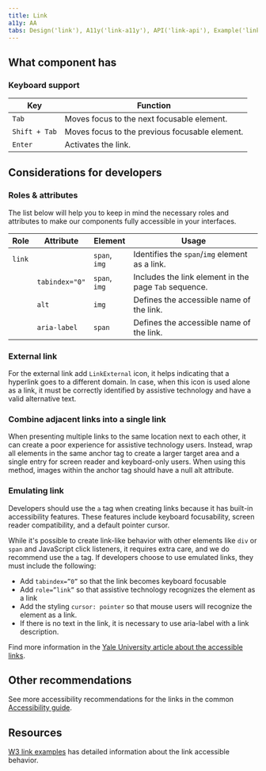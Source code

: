 ```yaml
---
title: Link
a11y: AA
tabs: Design('link'), A11y('link-a11y'), API('link-api'), Example('link-code'), Changelog('link-changelog')
---
```


## What component has

### Keyboard support

| Key           | Function                                       |
| ------------- | ---------------------------------------------- |
| `Tab`         | Moves focus to the next focusable element.     |
| `Shift + Tab` | Moves focus to the previous focusable element. |
| `Enter`       | Activates the link.                            |

## Considerations for developers

### Roles & attributes

The list below will help you to keep in mind the necessary roles and attributes to make our components fully accessible in your interfaces.

| Role   | Attribute      | Element       | Usage                                                 |
| ------ | -------------- | ------------- | ----------------------------------------------------- |
| `link` |                | `span`, `img` | Identifies the `span`/`img` element as a link.        |
|        | `tabindex="0"` | `span`, `img` | Includes the link element in the page `Tab` sequence. |
|        | `alt`          | `img`         | Defines the accessible name of the link.              |
|        | `aria-label`   | `span`        | Defines the accessible name of the link.              |

### External link

For the external link add `LinkExternal` icon, it helps indicating that a hyperlink goes to a different domain. In case, when this icon is used alone as a link, it must be correctly identified by assistive technology and have a valid alternative text.

### Combine adjacent links into a single link

When presenting multiple links to the same location next to each other, it can create a poor experience for assistive technology users. Instead, wrap all elements in the same anchor tag to create a larger target area and a single entry for screen reader and keyboard-only users. When using this method, images within the anchor tag should have a null alt attribute.

### Emulating link

Developers should use the `a` tag when creating links because it has built-in accessibility features. These features include keyboard focusability, screen reader compatibility, and a default pointer cursor.

While it's possible to create link-like behavior with other elements like `div` or `span` and JavaScript click listeners, it requires extra care, and we do recommend use the `a` tag. If developers choose to use emulated links, they must include the following:

- Add `tabindex=”0”` so that the link becomes keyboard focusable
- Add `role=”link”` so that assistive technology recognizes the element as a link
- Add the styling `cursor: pointer` so that mouse users will recognize the element as a link.
- If there is no text in the link, it is necessary to use aria-label with a link description.

Find more information in the [Yale University article about the accessible links](https://usability.yale.edu/web-accessibility/articles/links#combine-adjacent-links).

## Other recommendations

See more accessibility recommendations for the links in the common [Accessibility guide](/core-principles/a11y/a11y-keyboard#ae2a0e).

## Resources

[W3 link examples](https://www.w3.org/TR/wai-aria-practices-1.1/examples/link/link.html) has detailed information about the link accessible behavior.
